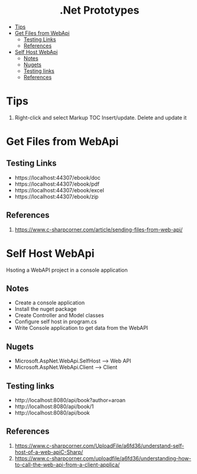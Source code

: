 <center><h1>.Net Prototypes</h1></center>

- [Tips](#tips)
- [Get Files from WebApi](#get-files-from-webapi)
  - [Testing Links](#testing-links)
  - [References](#references)
- [Self Host WebApi](#self-host-webapi)
  - [Notes](#notes)
  - [Nugets](#nugets)
  - [Testing links](#testing-links-1)
  - [References](#references-1)

# Tips
1. Right-click and select Markup TOC Insert/update. Delete and update it

# Get Files from WebApi
## Testing Links
- https://localhost:44307/ebook/doc
- https://localhost:44307/ebook/pdf
- https://localhost:44307/ebook/excel
- https://localhost:44307/ebook/zip
  

## References
1. https://www.c-sharpcorner.com/article/sending-files-from-web-api/


# Self Host WebApi
Hsoting a WebAPI project in a console application

## Notes
- Create a console application
- Install the nuget package
- Create Controller and Model classes
- Configure self host in program.cs
- Write Console application to get data from the WebAPI
  
## Nugets
-   Microsoft.AspNet.WebApi.SelfHost --> Web API
-   Microsoft.AspNet.WebApi.Client --> Client 

## Testing links
- http://localhost:8080/api/book?author=aroan
- http://localhost:8080/api/book/1
- http://localhost:8080/api/book
  
## References
1. https://www.c-sharpcorner.com/UploadFile/a6fd36/understand-self-host-of-a-web-apiC-Sharp/
2. https://www.c-sharpcorner.com/uploadfile/a6fd36/understanding-how-to-call-the-web-api-from-a-client-applica/